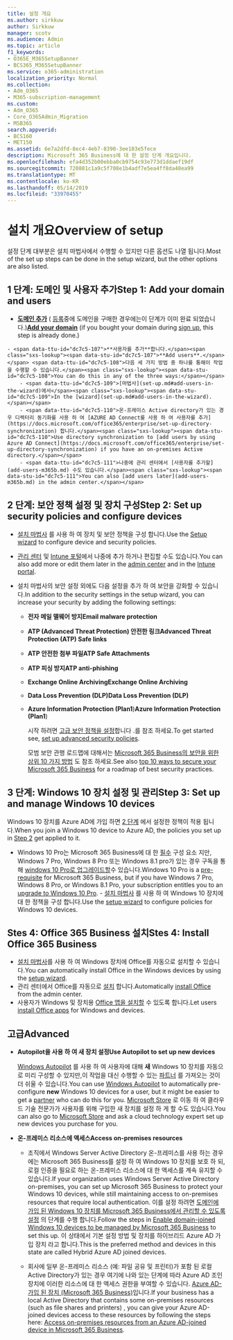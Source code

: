 ```yaml
---
title: 설정 개요
ms.author: sirkkuw
author: Sirkkuw
manager: scotv
ms.audience: Admin
ms.topic: article
f1_keywords:
- O365E_M365SetupBanner
- BCS365_M365SetupBanner
ms.service: o365-administration
localization_priority: Normal
ms.collection:
- Adm_O365
- M365-subscription-management
ms.custom:
- Adm_O365
- Core_O365Admin_Migration
- MSB365
search.appverid:
- BCS160
- MET150
ms.assetid: 6e7a2dfd-8ec4-4eb7-8390-3ee103e5fece
description: Microsoft 365 Business에 대 한 설정 단계 개요입니다.
ms.openlocfilehash: efa4d352b00ebba0cb9754c93e773d1ddaef19df
ms.sourcegitcommit: 720881c1a9c5f708e1b4adf7e5ea4ff8da48ea99
ms.translationtype: MT
ms.contentlocale: ko-KR
ms.lasthandoff: 05/14/2019
ms.locfileid: "33970455"
---
```

# <a name="overview-of-setup"></a><span data-ttu-id="dc7c5-103">설치 개요</span><span class="sxs-lookup"><span data-stu-id="dc7c5-103">Overview of setup</span></span>

<span data-ttu-id="dc7c5-104">설정 단계 대부분은 설치 마법사에서 수행할 수 있지만 다른 옵션도 나열 됩니다.</span><span class="sxs-lookup"><span data-stu-id="dc7c5-104">Most of the set up steps can be done in the setup wizard, but the other options are also listed.</span></span>


## <a name="step-1-add-your-domain-and-users"></a><span data-ttu-id="dc7c5-105">1 단계: 도메인 및 사용자 추가</span><span class="sxs-lookup"><span data-stu-id="dc7c5-105">Step 1: Add your domain and users</span></span>

   - <span data-ttu-id="dc7c5-106">**[도메인 추가](set-up.md#add-your-domain-to-personalize-sign-in)** ( [등록](sign-up.md)중에 도메인을 구매한 경우에는이 단계가 이미 완료 되었습니다.)</span><span class="sxs-lookup"><span data-stu-id="dc7c5-106">**[Add your domain](set-up.md#add-your-domain-to-personalize-sign-in)** (if you bought your domain during [sign up](sign-up.md), this step is already done.)</span></span>

    - <span data-ttu-id="dc7c5-107">**사용자를 추가**합니다.</span><span class="sxs-lookup"><span data-stu-id="dc7c5-107">**Add users**.</span></span> <span data-ttu-id="dc7c5-108">다음 세 가지 방법 중 하나를 통해이 작업을 수행할 수 있습니다.</span><span class="sxs-lookup"><span data-stu-id="dc7c5-108">You can do this in any of the three ways:</span></span>
        - <span data-ttu-id="dc7c5-109">[마법사](set-up.md#add-users-in-the-wizard)에서</span><span class="sxs-lookup"><span data-stu-id="dc7c5-109">In the [wizard](set-up.md#add-users-in-the-wizard).</span></span>
        - <span data-ttu-id="dc7c5-110">온-프레미스 Active directory가 있는 경우 디렉터리 동기화를 사용 하 여 [AZURE AD Connect를 사용 하 여 사용자를 추가](https://docs.microsoft.com/office365/enterprise/set-up-directory-synchronization) 합니다.</span><span class="sxs-lookup"><span data-stu-id="dc7c5-110">Use directory synchronization to [add users by using Azure AD Connect](https://docs.microsoft.com/office365/enterprise/set-up-directory-synchronization) if you have an on-premises Active directory.</span></span>
        - <span data-ttu-id="dc7c5-111">나중에 관리 센터에서 [사용자를 추가할](add-users-m365b.md) 수도 있습니다.</span><span class="sxs-lookup"><span data-stu-id="dc7c5-111">You can also [add users later](add-users-m365b.md) in the admin center.</span></span>
## <a name="step-2-set-up-security-policies-and-configure-devices"></a><span data-ttu-id="dc7c5-112">2 단계: 보안 정책 설정 및 장치 구성</span><span class="sxs-lookup"><span data-stu-id="dc7c5-112">Step 2: Set up security policies and configure devices</span></span> 

  - <span data-ttu-id="dc7c5-113">[설치 마법사](set-up.md#set-up-security-policies-and-device-configurations) 를 사용 하 여 장치 및 보안 정책을 구성 합니다.</span><span class="sxs-lookup"><span data-stu-id="dc7c5-113">Use the [Setup wizard](set-up.md#set-up-security-policies-and-device-configurations) to configure device and security policies.</span></span> 
  - <span data-ttu-id="dc7c5-114">[관리 센터](view-policies-and-devices.md) 및 [Intune 포털](https://docs.microsoft.com/intune/tutorial-walkthrough-intune-portal)에서 나중에 추가 하거나 편집할 수도 있습니다.</span><span class="sxs-lookup"><span data-stu-id="dc7c5-114">You can also add more or edit them later in the [admin center](view-policies-and-devices.md) and in the [Intune portal](https://docs.microsoft.com/intune/tutorial-walkthrough-intune-portal).</span></span>
  - <span data-ttu-id="dc7c5-115">설치 마법사의 보안 설정 외에도 다음 설정을 추가 하 여 보안을 강화할 수 있습니다.</span><span class="sxs-lookup"><span data-stu-id="dc7c5-115">In addition to the security settings in the setup wizard, you can increase your security by adding the following settings:</span></span>

      - <span data-ttu-id="dc7c5-116">**전자 메일 맬웨어 방지**</span><span class="sxs-lookup"><span data-stu-id="dc7c5-116">**Email malware protection**</span></span>
      - <span data-ttu-id="dc7c5-117">**ATP (Advanced Threat Protection) 안전한 링크**</span><span class="sxs-lookup"><span data-stu-id="dc7c5-117">**Advanced Threat Protection (ATP) Safe links**</span></span>
      - <span data-ttu-id="dc7c5-118">**ATP 안전한 첨부 파일**</span><span class="sxs-lookup"><span data-stu-id="dc7c5-118">**ATP Safe Attachments**</span></span>
      - <span data-ttu-id="dc7c5-119">**ATP 피싱 방지**</span><span class="sxs-lookup"><span data-stu-id="dc7c5-119">**ATP anti-phishing**</span></span>
      - <span data-ttu-id="dc7c5-120">**Exchange Online Archiving**</span><span class="sxs-lookup"><span data-stu-id="dc7c5-120">**Exchange Online Archiving**</span></span>
      - <span data-ttu-id="dc7c5-121">**Data Loss Prevention (DLP)**</span><span class="sxs-lookup"><span data-stu-id="dc7c5-121">**Data Loss Prevention (DLP)**</span></span>
      - <span data-ttu-id="dc7c5-122">**Azure Information Protection (Plan1**)</span><span class="sxs-lookup"><span data-stu-id="dc7c5-122">**Azure Information Protection (Plan1**)</span></span>

          <span data-ttu-id="dc7c5-123">시작 하려면 [고급 보안 정책을 설정](set-up-advanced-security.md)합니다 .를 참조 하세요.</span><span class="sxs-lookup"><span data-stu-id="dc7c5-123">To get started see, [set up advanced security policies](set-up-advanced-security.md).</span></span>

        <span data-ttu-id="dc7c5-124">모범 보안 관행 로드맵에 대해서는 [Microsoft 365 Business의 보안을 위한 상위 10 가지 방법](https://docs.microsoft.com/office365/admin/security-and-compliance/secure-your-business-data) 도 참조 하세요.</span><span class="sxs-lookup"><span data-stu-id="dc7c5-124">See also [top 10 ways to secure your Microsoft 365 Business](https://docs.microsoft.com/office365/admin/security-and-compliance/secure-your-business-data) for a roadmap of best security practices.</span></span>

## <a name="step-3-set-up-and-manage-windows-10-devices"></a><span data-ttu-id="dc7c5-125">3 단계: Windows 10 장치 설정 및 관리</span><span class="sxs-lookup"><span data-stu-id="dc7c5-125">Step 3: Set up and manage Windows 10 devices</span></span>

   <span data-ttu-id="dc7c5-126">Windows 10 장치를 Azure AD에 가입 하면 [2 단계](#step-2-set-up-security-policies-and-configure-devices) 에서 설정한 정책이 적용 됩니다.</span><span class="sxs-lookup"><span data-stu-id="dc7c5-126">When you join a Windows 10 device to Azure AD, the policies you set up in [Step 2](#step-2-set-up-security-policies-and-configure-devices) get applied to it.</span></span>

   - <span data-ttu-id="dc7c5-127">Windows 10 Pro는 Microsoft 365 Business에 대 한 [필수](pre-requisites-for-data-protection.md) 구성 요소 지만, Windows 7 Pro, Windows 8 Pro 또는 Windows 8.1 pro가 있는 경우 구독을 통해 [windows 10 Pro로 업그레이드할](https://docs.microsoft.com/microsoft-365/business/upgrade-to-windows-pro-creators-update)수 있습니다.</span><span class="sxs-lookup"><span data-stu-id="dc7c5-127">Windows 10 Pro is a [pre-requisite](pre-requisites-for-data-protection.md) for Microsoft 365 Business, but if you have Windows 7 Pro, Windows 8 Pro, or Windows 8.1 Pro, your subscription entitles you to an [upgrade to  Windows 10 Pro](https://docs.microsoft.com/microsoft-365/business/upgrade-to-windows-pro-creators-update).</span></span>
    - <span data-ttu-id="dc7c5-128">[설치 마법사](set-up.md#set-up-security-policies-and-device-configurations) 를 사용 하 여 Windows 10 장치에 대 한 정책을 구성 합니다.</span><span class="sxs-lookup"><span data-stu-id="dc7c5-128">Use the [setup wizard](set-up.md#set-up-security-policies-and-device-configurations) to configure policies for Windows 10 devices.</span></span>

## <a name="stes-4-install-office-365-business"></a><span data-ttu-id="dc7c5-129">Stes 4: Office 365 Business 설치</span><span class="sxs-lookup"><span data-stu-id="dc7c5-129">Stes 4: Install Office 365 Business</span></span>
- <span data-ttu-id="dc7c5-130">[설치 마법사](set-up.md#deploy-office-365-client-apps)를 사용 하 여 Windows 장치에 Office를 자동으로 설치할 수 있습니다.</span><span class="sxs-lookup"><span data-stu-id="dc7c5-130">You can automatically install Office in the Windows devices by using the [setup wizard](set-up.md#deploy-office-365-client-apps).</span></span>
- <span data-ttu-id="dc7c5-131">관리 센터에서 Office를 자동으로 [설치](auto-install-or-uninstall-office.md) 합니다.</span><span class="sxs-lookup"><span data-stu-id="dc7c5-131">Automatically [install Office](auto-install-or-uninstall-office.md) from the admin center.</span></span>
- <span data-ttu-id="dc7c5-132">사용자가 Windows 및 장치용 [Office 앱을 설치할](https://docs.microsoft.com/office365/admin/setup/install-applications) 수 있도록 합니다.</span><span class="sxs-lookup"><span data-stu-id="dc7c5-132">Let users [install Office apps](https://docs.microsoft.com/office365/admin/setup/install-applications) for Windows and devices.</span></span>
     
## <a name="advanced"></a><span data-ttu-id="dc7c5-133">고급</span><span class="sxs-lookup"><span data-stu-id="dc7c5-133">Advanced</span></span>
- <span data-ttu-id="dc7c5-134">**Autopilot을 사용 하 여 새 장치 설정**</span><span class="sxs-lookup"><span data-stu-id="dc7c5-134">**Use Autopilot to set up new devices**</span></span>
            
     <span data-ttu-id="dc7c5-135">[Windows Autopilot](add-autopilot-devices-and-profile.md) 를 사용 하 여 사용자에 대해 **새** Windows 10 장치를 자동으로 미리 구성할 수 있지만,이 작업을 대신 수행할 수 있는 [파트너](https://www.microsoft.com/solution-providers/search) 를 가져오는 것이 더 쉬울 수 있습니다.</span><span class="sxs-lookup"><span data-stu-id="dc7c5-135">You can use [Windows Autopilot](add-autopilot-devices-and-profile.md) to automatically pre-configure **new** Windows 10 devices for a user, but it might be easier to get a [partner](https://www.microsoft.com/solution-providers/search) who can do this for you.</span></span> <span data-ttu-id="dc7c5-136">[Microsoft Store](https://go.microsoft.com/fwlink/?linkid=874598) 로 이동 하 여 클라우드 기술 전문가가 사용자를 위해 구입한 새 장치를 설정 하 게 할 수도 있습니다.</span><span class="sxs-lookup"><span data-stu-id="dc7c5-136">You can also go to [Microsoft Store](https://go.microsoft.com/fwlink/?linkid=874598) and ask a cloud technology expert set up new devices you purchase for you.</span></span>

- <span data-ttu-id="dc7c5-137">**온-프레미스 리소스에 액세스**</span><span class="sxs-lookup"><span data-stu-id="dc7c5-137">**Access on-premises resources**</span></span>

     - <span data-ttu-id="dc7c5-138">조직에서 Windows Server Active Directory 온-프레미스를 사용 하는 경우에는 Microsoft 365 Business를 설정 하 여 Windows 10 장치를 보호 하 되, 로컬 인증을 필요로 하는 온-프레미스 리소스에 대 한 액세스를 계속 유지할 수 있습니다.</span><span class="sxs-lookup"><span data-stu-id="dc7c5-138">If your organization uses Windows Server Active Directory on-premises, you can set up Microsoft 365 Business to protect your Windows 10 devices, while still maintaining access to on-premises resources that require local authentication.</span></span> <span data-ttu-id="dc7c5-139">이를 설정 하려면 [도메인에 가입 된 Windows 10 장치를 Microsoft 365 Business에서 관리할 수 있도록 설정](manage-windows-devices.md) 의 단계를 수행 합니다.</span><span class="sxs-lookup"><span data-stu-id="dc7c5-139">Follow the steps in [Enable domain-joined Windows 10 devices to be managed by Microsoft 365 Business](manage-windows-devices.md) to set this up.</span></span> <span data-ttu-id="dc7c5-140">이 상태에서 기본 설정 방법 및 장치를 하이브리드 Azure AD 가입 장치 라고 합니다.</span><span class="sxs-lookup"><span data-stu-id="dc7c5-140">This is the preferred method and devices in this state are called Hybrid Azure AD joined devices.</span></span>

    - <span data-ttu-id="dc7c5-141">회사에 일부 온-프레미스 리소스 (예: 파일 공유 및 프린터)가 포함 된 로컬 Active Directory가 있는 경우 여기에 나와 있는 단계에 따라 Azure AD 조인 장치에 이러한 리소스에 대 한 액세스 권한을 부여할 수 있습니다. [ Azure AD-가입 된 장치 (Microsoft 365 Business)](access-resources.md)입니다.</span><span class="sxs-lookup"><span data-stu-id="dc7c5-141">If your business has a local Active Directory that contains some on-premises resources (such as file shares and printers) , you can give your Azure AD-joined devices access to these resources by following the steps here: [Access on-premises resources from an Azure AD-joined device in Microsoft 365 Business](access-resources.md).</span></span>

  